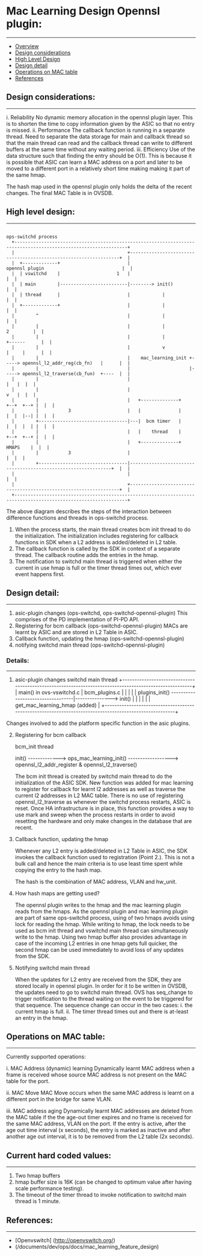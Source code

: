 # Mac Learning Design Opennsl plugin:
----------------------

- [Overview](#overview)
- [Design considerations](#design-considerations)
- [High Level Design](#high-level-design)
- [Design detail](#design-detail)
- [Operations on MAC table](#operations-mac-table)
- [References](#references)


## Design considerations:
-------------------------

i. Reliability
   No dynamic memory allocation in the opennsl plugin layer. This is to shorten the time to copy information given by the ASIC so that no entry is missed.
ii. Performance
    The callback function is running in a separate thread. Need to separate the data storage for main and callback thread so that the main thread can read and the callback thread can write to different buffers at the same time without any waiting period.
iii. Efficiency
     Use of the data structure such that finding the entry should be O(1).
     This is because it is possible that ASIC can learn a MAC address on a port and later to be moved to a different port in a relatively short time making making it part of the same hmap.

The hash map used in the opennsl plugin only holds the delta of the recent changes. The final MAC Table is in OVSDB.


## High level design:
---------------------

```
                                                                                               ops-switchd process
  +----------------------------------------------------------------------------------------------------------------+
  |                                          +------------------------------------------------------------------+  |
  |  +-------------+                         |                       opennsl plugin                             |  |
  |  | vswitchd    |                     1   |                                                                  |  |
  |  | main        |-------------------------|--------> init()                                                  |  |
  |  | thread      |                         |            |                                                     |  |
  |  +-------------+                         |            |                                                     |  |
  |        ^                                 |            |                                                     |  |
  |        |                                 |            |                                           2         |  |
  |        |                                 |            |                                        +------      |  |
  |        |                                 |            v                                        |     |      |  |
  |        |                                 |    mac_learning_init +-----> opennsl_l2_addr_reg(cb_fn)   |      |  |
  |        |                                 |                      |-----> opennsl_l2_traverse(cb_fun)  +----  |  |
  |        |                                 |                                                           |   |  |  |
  |        |                                 |                                                           v   |  |  |
  |        |                                 |   +--------------+                                 +--+  +--+ |  |  |
  |        |           3                     |   |              |                                 |  |  |--| |  |  |
  |        +---------------------------------|---|  bcm timer   |                                 |  |  |  | |  |  |
  |        |                                 |   |    thread    |                                 +--+  +--+ |  |  |
  |        |                                 |   +--------------+                                   HMAPS    |  |  |
  |        |           3                     |                                                               |  |  |
  |        +---------------------------------|---------------------------------------------------------------+  |  |
  |                                          |                                                                  |  |
  |                                          +------------------------------------------------------------------+  |
  +----------------------------------------------------------------------------------------------------------------+

```

The above diagram describes the steps of the interaction between difference functions and threads in ops-switchd process.
1. When the process starts, the main thread creates bcm init thread to do the initialization. The initialization includes registering for callback functions in SDK when a L2 address is added/deleted in L2 table.
2. The callback function is called by the SDK in context of a separate thread. The callback routine adds the entries in the hmap.
3. The notification to switchd main thread is triggered when either the current in use hmap is full or the timer thread times out, which ever event happens first.


## Design detail:
-----------------

1. asic-plugin changes (ops-switchd, ops-switchd-opennsl-plugin)
   This comprises of the PD implementation of PI-PD API.
2. Registering for bcm callback (ops-switchd-opennsl-plugin)
   MACs are learnt by ASIC and are stored in L2 Table in ASIC.
3. Callback function, updating the hmap (ops-switchd-opennsl-plugin)
4. notifying switchd main thread (ops-switchd-opennsl-plugin)

### Details:
------------

1. asic-plugin changes
                                                  switchd main thread
    +-------------------------------------------------------------------------------------------------------+
    |      main() in ovs-vswitchd.c                         |            bcm_plugins.c                      |
    |                                                       |                                               |
    |      plugins_init() ----------------------------------|---------------> init()                        |
    |                                                       |                                               |
    |                                                       |            get_mac_learning_hmap (added)      |
    +-------------------------------------------------------------------------------------------------------+

  Changes involved to add the platform specific function in the asic plugins.


2. Registering for bcm callback

    bcm_init thread

    init()   -------------> ops_mac_learning_init()  ------------------> opennsl_l2_addr_register & opennsl_l2_traverse()

   The bcm init thread is created by switchd main thread to do the initialization of the ASIC SDK. New function was added for mac learning to register for callback for learnt l2 addresses as well as traverse the current l2 addresses in L2 MAC table. There is no use of registering opennsl_l2_traverse as whenever the switchd process restarts, ASIC is reset. Once HA infrastructure is in place, this function provides a way to use mark and sweep when the process restarts in order to avoid resetting the hardware and only make changes in the database that are recent.


3. Callback function, updating the hmap

   Whenever any L2 entry is added/deleted in L2 Table in ASIC, the SDK invokes the callback function used to registration (Point 2.). This is not a bulk call and hence the main criteria is to use least time spent while copying the entry to the hash map.

   The hash is the combination of MAC address, VLAN and hw_unit.

4. How hash maps are getting used?

   The opennsl plugin writes to the hmap and the mac learning plugin reads from the hmaps. As the opennsl plugin and mac learning plugin are part of same ops-switchd process, using of two hmaps avoids using lock for reading the hmap. While writing to hmap, the lock needs to be used as bcm init thread and vswitchd main thread can simultaneously write to the hmap. Using two hmap buffer also provides advantage in case of the incoming L2 entries in one hmap gets full quicker, the second hmap can be used immediately to avoid loss of any updates from the SDK.


5. Notifying switchd main thread

   When the updates for L2 entry are received from the SDK, they are stored locally in opennsl plugin. In order for it to be written in OVSDB, the updates need to go to switchd main thread. OVS has seq_change to trigger notification to the thread waiting on the event to be triggered for that sequence.
   The sequence change can occur in the two cases:
   i. the current hmap is full.
   ii. The timer thread times out and there is at-least an entry in the hmap.


## Operations on MAC table:
---------------------------

Currently supported operations:

i. MAC Address (dynamic) learning
   Dynamically learnt MAC address when a frame is received whose source MAC address is not present on the MAC table for the port.

ii. MAC Move
    MAC Move occurs when the same MAC address is learnt on a different port in the bridge for same VLAN.

iii. MAC address aging
     Dynamically learnt MAC addresses are deleted from the MAC table if the the age-out timer expires and no frame is received for the same MAC address, VLAN on the port.
     If the entry is active, after the age out time interval (x seconds), the entry is marked as inactive and after another age out interval, it is to be removed from the L2 table (2x seconds).

## Current hard coded values:
-----------------------------

1. Two hmap buffers
2. hmap buffer size is 16K (can be changed to optimum value after having scale performance testing).
3. The timeout of the timer thread to invoke notification to switchd main thread is 1 minute.

## References:
--------------

* [Openvswitch] (http://openvswitch.org/)
* (/documents/dev/ops/docs/mac_learning_feature_design)
